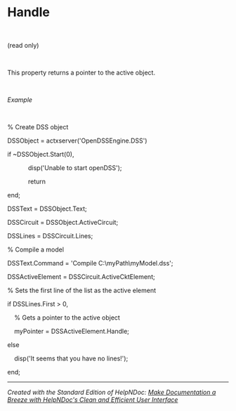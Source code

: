 # Handle

&nbsp;

(read only)

&nbsp;

This property returns a pointer to the active object.

&nbsp;

*Example*

&nbsp;

% Create DSS object

DSSObject = actxserver('OpenDSSEngine.DSS')

if ~DSSObject.Start(0),

&nbsp; &nbsp; &nbsp; &nbsp; &nbsp; &nbsp; disp('Unable to start openDSS');

&nbsp; &nbsp; &nbsp; &nbsp; &nbsp; &nbsp; return

end;

DSSText = DSSObject.Text;

DSSCircuit = DSSObject.ActiveCircuit;

DSSLines = DSSCircuit.Lines;

% Compile a model &nbsp; &nbsp;

DSSText.Command = 'Compile C:\\myPath\\myModel.dss';

DSSActiveElement = DSSCircuit.ActiveCktElement;

% Sets the first line of the list as the active element

if DSSLines.First \> 0,

&nbsp; &nbsp; % Gets a pointer to the active object

&nbsp; &nbsp; myPointer = DSSActiveElement.Handle;

else&nbsp;

&nbsp; &nbsp; disp('It seems that you have no lines\!');

end;

***
_Created with the Standard Edition of HelpNDoc: [Make Documentation a Breeze with HelpNDoc's Clean and Efficient User Interface](<https://www.helpndoc.com/feature-tour/stunning-user-interface/>)_
